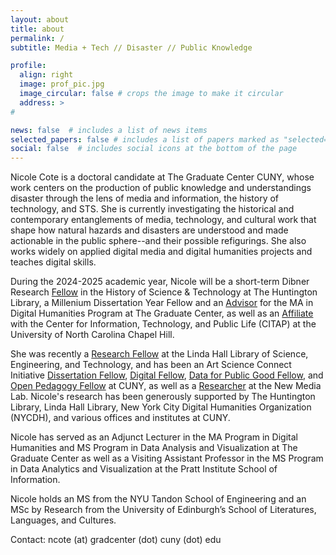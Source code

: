 ```yaml
---
layout: about
title: about
permalink: /
subtitle: Media + Tech // Disaster // Public Knowledge

profile:
  align: right
  image: prof_pic.jpg
  image_circular: false # crops the image to make it circular
  address: >
#

news: false  # includes a list of news items
selected_papers: false # includes a list of papers marked as "selected={true}"
social: false  # includes social icons at the bottom of the page
---
```


Nicole Cote is a doctoral candidate at The Graduate Center CUNY, whose
work centers on the production of public knowledge and understandings
disaster through the lens of media and information, the history of
technology, and STS. She is currently investigating the historical and
contemporary entanglements of media, technology, and cultural work
that shape how natural hazards and disasters are understood and made
actionable in the public sphere--and their possible refigurings. She
also works widely on applied digital media and digital humanities
projects and teaches digital skills. 

During the 2024-2025 academic year, Nicole will be a short-term Dibner
Research [Fellow](https://huntington.org/awarded-fellowships) in the
History of Science & Technology at The Huntington Library, a Millenium
Dissertation Year Fellow and an
[Advisor](https://gcdi.commons.gc.cuny.edu/people/#adv) for the MA in
Digital Humanities Program at The Graduate Center, as well as an
[Affiliate](https://citap.unc.edu/about/affiliates/) with the Center
for Information, Technology, and Public Life (CITAP) at the University
of North Carolina Chapel Hill. 

She was recently a [Research
Fellow](https://www.lindahall.org/research/linda-hall-library-fellowships/former-fellows/former-fellows-2022-2023#Nicole-Cote)
at the Linda Hall Library of Science, Engineering, and Technology, and
has been an Art Science Connect Initiative [Dissertation
Fellow](https://artscienceconnect.gc.cuny.edu/awards-and-fellows/),
[Digital Fellow](https://gcdi.commons.gc.cuny.edu/people/), [Data for
Public Good Fellow](https://dataforgood.commons.gc.cuny.edu/fellows/),
and [Open Pedagogy
Fellow](https://openpedagogy.commons.gc.cuny.edu/winter-2021-fellows/)
at CUNY, as well as a
[Researcher](https://newmedialab.cuny.edu/person/nicole-cote/) at the
New Media Lab. Nicole's research has been generously supported by The
Huntington Library, Linda Hall Library, New York City Digital
Humanities Organization (NYCDH), and various offices and institutes at
CUNY. 

Nicole has served as an Adjunct Lecturer in the MA Program in Digital
Humanities and MS Program in Data Analysis and Visualization at The
Graduate Center as well as a Visiting Assistant Professor in the MS
Program in Data Analytics and Visualization at the Pratt Institute
School of Information. 

Nicole holds an MS from the NYU Tandon School of Engineering and an
MSc by Research from the University of Edinburgh’s School of
Literatures, Languages, and Cultures.

Contact: ncote (at) gradcenter (dot) cuny (dot) edu